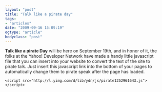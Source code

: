 ```yaml
---
layout: "post"
title: "Talk like a pirate day"
tags: 
- "articles"
date: "2009-09-16 15:09:19"
ogtype: "article"
bodyclass: "post"
---
```


**Talk like a pirate Day** will be here on September 19th, and in honor of it, the folks at the Yahoo! Developer Network have made a handy little javascript file that you can insert into your website to convert the text of the site to pirate talk. Just insert this javascript link into the bottom of your pages to automatically change them to pirate speak after the page has loaded.


    <script src="http://l.yimg.com/d/lib/ydn/js/pirate1252961643.js"></script>